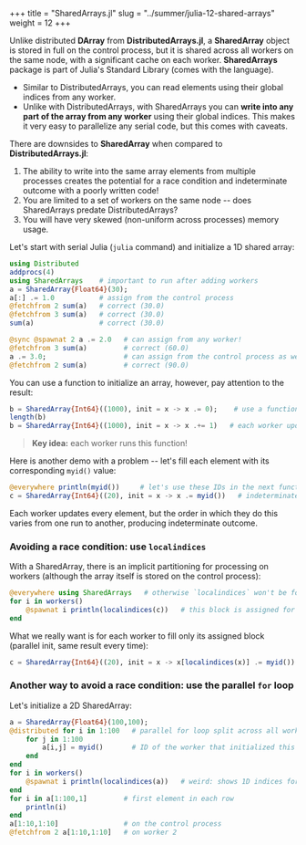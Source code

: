 +++
title = "SharedArrays.jl"
slug = "../summer/julia-12-shared-arrays"
weight = 12
+++

<!-- Add Baolai's materials? -->

Unlike distributed **DArray** from **DistributedArrays.jl**, a **SharedArray** object is stored in full on the control
process, but it is shared across all workers on the same node, with a significant cache on each worker. **SharedArrays**
package is part of Julia's Standard Library (comes with the language).

- Similar to DistributedArrays, you can read elements using their global indices from any worker.
- Unlike with DistributedArrays, with SharedArrays you can **write into any part of the array from any worker** using
  their global indices. This makes it very easy to parallelize any serial code, but this comes with caveats.

There are downsides to **SharedArray** when compared to **DistributedArrays.jl**:

1. The ability to write into the same array elements from multiple processes creates the potential for a race
  condition and indeterminate outcome with a poorly written code!
1. You are limited to a set of workers on the same node -- does SharedArrays predate DistributedArrays?
1. You will have very skewed (non-uniform across processes) memory usage.

Let's start with serial Julia (`julia` command) and initialize a 1D shared array:

```jl
using Distributed
addprocs(4)
using SharedArrays    # important to run after adding workers
a = SharedArray{Float64}(30);
a[:] .= 1.0           # assign from the control process
@fetchfrom 2 sum(a)   # correct (30.0)
@fetchfrom 3 sum(a)   # correct (30.0)
sum(a)                # correct (30.0)
```

```jl
@sync @spawnat 2 a .= 2.0   # can assign from any worker!
@fetchfrom 3 sum(a)         # correct (60.0)
a .= 3.0;                   # can assign from the control process as well
@fetchfrom 2 sum(a)         # correct (90.0)
```

You can use a function to initialize an array, however, pay attention to the result:

```jl
b = SharedArray{Int64}((1000), init = x -> x .= 0);    # use a function to initialize `b`
length(b)
b = SharedArray{Int64}((1000), init = x -> x .+= 1)   # each worker updates the entire array in-place!
```

> **Key idea:** each worker runs this function!

Here is another demo with a problem -- let's fill each element with its corresponding `myid()` value:

```jl
@everywhere println(myid())     # let's use these IDs in the next function
c = SharedArray{Int64}((20), init = x -> x .= myid())   # indeterminate outcome! each time a new result
```

Each worker updates every element, but the order in which they do this varies from one run to another, producing
indeterminate outcome.

### Avoiding a race condition: use `localindices`

With a SharedArray, there is an implicit partitioning for processing on workers (although the array itself is
stored on the control process):

```jl
@everywhere using SharedArrays   # otherwise `localindices` won't be found on workers
for i in workers()
    @spawnat i println(localindices(c))   # this block is assigned for processing on worker `i`
end
```

What we really want is for each worker to fill only its assigned block (parallel init, same result every time):

```jl
c = SharedArray{Int64}((20), init = x -> x[localindices(x)] .= myid())
```

### Another way to avoid a race condition: use the parallel `for` loop

Let's initialize a 2D SharedArray:

```jl
a = SharedArray{Float64}(100,100);
@distributed for i in 1:100   # parallel for loop split across all workers
    for j in 1:100
	    a[i,j] = myid()       # ID of the worker that initialized this element
    end
end
for i in workers()
    @spawnat i println(localindices(a))   # weird: shows 1D indices for 2D array
end
for i in a[1:100,1]         # first element in each row
    println(i)
end
a[1:10,1:10]                # on the control process
@fetchfrom 2 a[1:10,1:10]   # on worker 2
```
